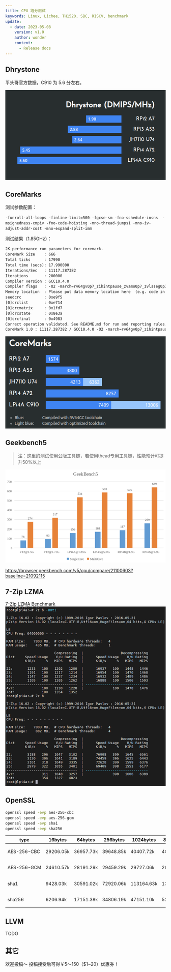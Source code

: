 ```yaml
---
title: CPU 跑分测试
keywords: Linux, Lichee, TH1520, SBC, RISCV, benchmark
update:
  - date: 2023-05-08
    version: v1.0
    author: wonder
    content:
      - Release docs
---
```


## Dhrystone

平头哥官方数据，C910 为 5.6 分左右。

![dmips](./../../../../zh/lichee/th1520/lpi4a/assets/benchmark/dmips.png)  

## CoreMarks 

测试参数配置：  

`-funroll-all-loops -finline-limit=500 -fgcse-sm -fno-schedule-insns  -msignedness-cmpiv -fno-code-hoisting -mno-thread-jumps1 -mno-iv-adjust-addr-cost -mno-expand-split-imm`

测试结果（1.85GHz）：

```txt
2K performance run parameters for coremark.
CoreMark Size    : 666
Total ticks      : 17990
Total time (secs): 17.990000
Iterations/Sec   : 11117.287382
Iterations       : 200000
Compiler version : GCC10.4.0
Compiler flags   : -O2 -march=rv64gv0p7_zihintpause_zvamo0p7_zvlsseg0p7_zfh_xtheadc -O3 -mcmodel=medany -fno-common -funroll-loops -finline-functions -finline-limit=1000 -fno-if-conversion2 -fselective-scheduling -fno-crossjumping -freorder-blocks-and-partition -falign-functions=8 -falign-jumps=8 -falign-loops=8 --param inline-min-speedup=10 -mtune=c920 -ffast-math -fno-if-conversion2 -DPERFORMANCE_RUN=1  -lrt
Memory location  : Please put data memory location here  (e.g. code in flash, data on heap etc)
seedcrc          : 0xe9f5
[0]crclist       : 0xe714
[0]crcmatrix     : 0x1fd7
[0]crcstate      : 0x8e3a
[0]crcfinal      : 0x4983
Correct operation validated. See README.md for run and reporting rules.
CoreMark 1.0 : 11117.287382 / GCC10.4.0 -O2 -march=rv64gv0p7_zihintpause_zvamo0p7_zvlsseg0p7_zfh_xtheadc -O3 -mcmodel=medany -fno-common -funroll-loops -finline-functions -finline-limit=1000 -fno-if-conversion2 -fselective-scheduling -fno-crossjumping -freorder-blocks-and-partition -falign-functions=8 -falign-jumps=8 -falign-loops=8 --param inline-min-speedup=10 -mtune=c920 -ffast-math -fno-if-conversion2 -DPERFORMANCE_RUN=1  -lrt / Heap
```

![coremarks](./../../../../zh/lichee/th1520/lpi4a/assets/benchmark/coremarks.png) 

## Geekbench5

> 注：这里的测试使用公版工具链，若使用thead专用工具链，性能预计可提升50%以上

![geekbench5](./../../../../zh/lichee/th1520/lpi4a/assets/benchmark/geekbench5.png) 

https://browser.geekbench.com/v5/cpu/compare/21100603?baseline=21092115

## 7-Zip LZMA 

[7-Zip LZMA Benchmark](https://7-cpu.com/)
![7z](./../../../../zh/lichee/th1520/lpi4a/assets/benchmark/7z.png) 

## OpenSSL

```bash
openssl speed -evp aes-256-cbc
openssl speed -evp aes-256-gcm
openssl speed -evp sha1
openssl speed -evp sha256
```

| type                                          | 16bytes   | 64bytes   | 256bytes  | 1024bytes  | 8192bytes  | 16384bytes |
| --------------------------------------------- | --------- | --------- | --------- | ---------- | ---------- | ---------- |
| <p style="white-space:nowrap">AES-256-CBC</p> | 29206.05k | 36957.73k | 39648.85k | 40407.72k  | 40624.13k  | 40768.21k  |
| <p style="white-space:nowrap">AES-256-GCM</p> | 24610.57k | 28191.29k | 29459.29k | 29727.06k  | 29911.72k  | 29949.95k  |
| <p style="white-space:nowrap">sha1</p>        | 9428.03k  | 30591.02k | 72920.06k | 113164.63k | 135271.77k | 137052.16k |
| <p style="white-space:nowrap">sha256</p>      | 6206.94k  | 17151.38k | 34806.19k | 47151.10k  | 52559.87k  | 53163.07k  |

## LLVM 

TODO

## 其它

欢迎投稿～ 投稿接受后可得￥5～150（$1~20）优惠券！